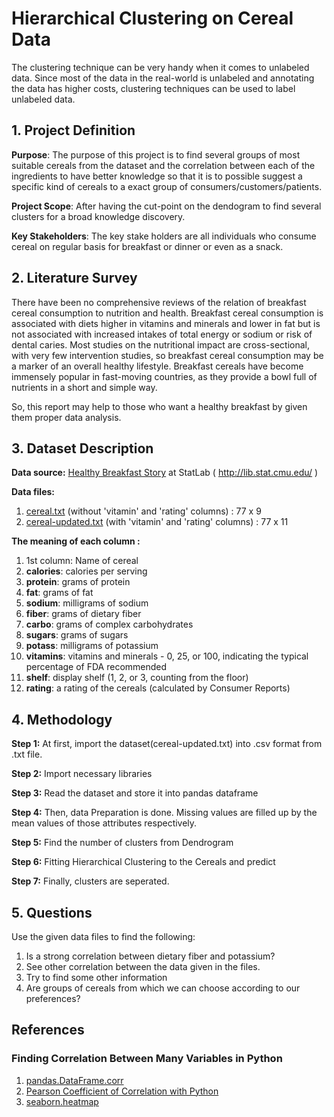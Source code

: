 # Hierarchical Clustering on Cereal Data
The clustering technique can be very handy when it comes to unlabeled data. Since most of the data in the real-world is unlabeled and annotating the data has higher costs, clustering techniques can be used to label unlabeled data.

## 1. Project Definition
**Purpose**:
The purpose of this project is to find several groups of most suitable cereals from the dataset and the 
correlation between each of the ingredients to have better knowledge so that it is to possible suggest 
a specific kind of cereals to a exact group of consumers/customers/patients.

**Project Scope**: After having the cut-point on the dendogram to find several clusters for a broad 
knowledge discovery.

**Key Stakeholders**: The key stake holders are all individuals who consume cereal on regular basis for 
breakfast or dinner or even as a snack.

## 2. Literature Survey
There have been no comprehensive reviews of the relation of breakfast cereal consumption to nutrition 
and health. Breakfast cereal consumption is associated with diets higher in vitamins and minerals and 
lower in fat but is not associated with increased intakes of total energy or sodium or risk of dental caries. 
Most studies on the nutritional impact are cross-sectional, with very few intervention studies, so 
breakfast cereal consumption may be a marker of an overall healthy lifestyle. Breakfast cereals have 
become immensely popular in fast-moving countries, as they provide a bowl full of nutrients in a short 
and simple way.

So, this report may help to those who want a healthy breakfast by given them proper data analysis.

## 3. Dataset Description

**Data source:** [Healthy Breakfast Story](https://dasl.datadescription.com//Stories/HealthyBreakfast.html) at StatLab ( http://lib.stat.cmu.edu/ ) 

**Data files:** 
1. [cereal.txt](https://www.cs.umd.edu/hcil/hce/examples/cereal/cereal.txt) (without 'vitamin' and 'rating' columns) : 77 x 9
2. [cereal-updated.txt](https://www.cs.umd.edu/hcil/hce/examples/cereal/cereal-updated.txt) (with 'vitamin' and 'rating' columns) : 77 x 11

**The meaning of each column :**
1. 1st column: Name of cereal
2. **calories**: calories per serving
3. **protein**: grams of protein
3. **fat**: grams of fat
4. **sodium**: milligrams of sodium
5. **fiber**: grams of dietary fiber
6. **carbo**: grams of complex carbohydrates
7. **sugars**: grams of sugars
8. **potass**: milligrams of potassium
9. **vitamins**: vitamins and minerals - 0, 25, or 100, indicating the typical percentage of FDA recommended
10. **shelf**: display shelf (1, 2, or 3, counting from the floor)
11. **rating**: a rating of the cereals (calculated by Consumer Reports)

## 4. Methodology
**Step 1:** At first, import the dataset(cereal-updated.txt) into .csv format from .txt file.

**Step 2:** Import necessary libraries

**Step 3:** Read the dataset and store it into pandas dataframe

**Step 4:** Then, data Preparation is done. Missing values are filled up by the mean values of those attributes respectively.

**Step 5:** Find the number of clusters from Dendrogram

**Step 6:** Fitting Hierarchical Clustering to the Cereals and predict

**Step 7:** Finally, clusters are seperated.

## 5. Questions
Use the given data files to find the following: 
1. Is a strong correlation between dietary fiber and potassium?  
2. See other correlation between the data given in the files.
3. Try to find some other information
4. Are groups of cereals from which we can choose according to our preferences?


## References
### Finding Correlation Between Many Variables in Python
1. [pandas.DataFrame.corr](https://pandas.pydata.org/pandas-docs/stable/reference/api/pandas.DataFrame.corr.html)
2. [Pearson Coefficient of Correlation with Python](https://levelup.gitconnected.com/pearson-coefficient-of-correlation-using-pandas-ca68ce678c04)
3. [seaborn.heatmap](https://seaborn.pydata.org/generated/seaborn.heatmap.html)

